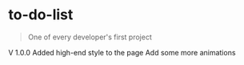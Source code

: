 # to-do-list

>One of every developer's first project

V 1.0.0
  Added high-end style to the page
  Add some more animations
